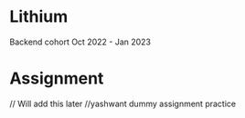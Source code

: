 # Lithium
Backend cohort Oct 2022 - Jan 2023


# Assignment
// Will add this later
//yashwant dummy assignment practice

